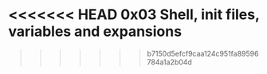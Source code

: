 <<<<<<< HEAD
0x03 Shell, init files, variables and expansions
=======

>>>>>>> b7150d5efcf9caa124c951fa89596784a1a2b04d
